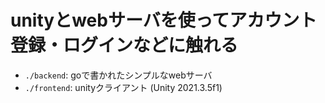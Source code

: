 # unityとwebサーバを使ってアカウント登録・ログインなどに触れる
- ```./backend```: goで書かれたシンプルなwebサーバ
- ```./frontend```: unityクライアント (Unity 2021.3.5f1) 

